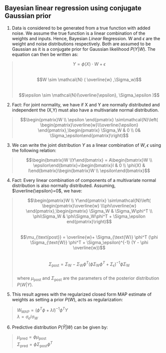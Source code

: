 ## Bayesian linear regression using conjugate Gaussian prior

1. Data is considered to be generated from a true function with added noise. We assume the true function is a linear combination of the weights and inputs. Hence, Bayesian *Linear* Regression. W and $\epsilon$ are the weight and noise distributions respectively. Both are assumed to be Gaussian as it is a conjugate prior for Gaussian likelihood $P(Y|W)$. The equation can then be written as:  
> $$Y = \phi(X) \cdot W + \epsilon$$ <br>
> $$W \sim \mathcal{N} ( \overline{w} ,\Sigma_w)$$ <br> 
> $$\epsilon \sim \mathcal{N}(\overline{\epsilon}, \Sigma_\epsilon )$$

2.  Fact: For joint normality, we have if X and Y are normally distributed and independent the (X,Y) must also have a multivariate normal distribution. 
> $$\begin{pmatrix}W \\ \epsilon \end{pmatrix} \sim\mathcal{N}\left( \begin{pmatrix}\overline{w}\\\overline{\epsilon}  \end{pmatrix},\begin{pmatrix} \Sigma_W & 0 \\ 0& \Sigma_\epsilon\end{pmatrix}\right)$$

3. We can write the joint distribution $Y$ as a linear combination of $W,\epsilon$ using the following relation:
> $$\begin{bmatrix}W \\Y\end{bmatrix} = A\begin{bmatrix}W \\ \epsilon\end{bmatrix}=\begin{bmatrix}I & 0 \\ \phi(X) & I\end{bmatrix}\begin{bmatrix}W \\ \epsilon\end{bmatrix}$$

4. Fact: Every linear combination of components of a multivariate normal distribution is also normally distributed. Assuming, $\overline{\epsilon}=0$,  we have: 
> $$\begin{pmatrix}W \\ Y\end{pmatrix} \sim\mathcal{N}\left( \begin{pmatrix}\overline{w} \\\phi\overline{w}  \end{pmatrix},\begin{pmatrix} \Sigma_W & \Sigma_W\phi^T \\ \phi\Sigma_W & \phi\Sigma_W\phi^T + \Sigma_\epsilon end{pmatrix}\right)$$ <br>
$$\mu_{\text{post}} = \overline{w}+ \Sigma_{\text{W}} \phi^T (\phi \Sigma_{\text{W}} \phi^T + \Sigma_\epsilon)^{-1} (Y - \phi \overline{w})$$ <br>
$$\Sigma_{\text{post}} = \Sigma_{\text{W}} - \Sigma_{\text{W}} \phi^T (\phi \Sigma_{\text{W}} \phi^T + \Sigma_\epsilon)^{-1} \phi \Sigma_{\text{W}}$$ <br> 
where $\mu_{\text{post}}$ and $\Sigma_{\text{post}}$ are the parameters of the posterior distribution $P(W|Y)$.

5. This result agrees with the regularized closed form MAP estimate of weights as setting a prior $P(W)$, acts as regularization: 
> $W_{\text{MAP}}= (\phi^T\phi + \lambda I)^{-1}\phi^TY$ <br>
  $\lambda= {\sigma_{\epsilon}}/{\sigma_{W}}$

6. Predictive distribution $P(\hat{Y}|W)$ can  be given by: 
>  $\mu_{\text{pred}}= \phi\mu_{\text{post}}$ <br>
>  $\Sigma_{\text{pred}}= \phi\Sigma_{\text{post}}\phi^T$
